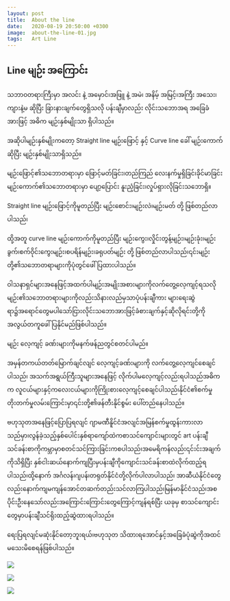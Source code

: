 ```yaml
---
layout: post
title:  About the line
date:   2020-08-19 20:50:00 +0300
image:  about-the-line-01.jpg
tags:   Art Line
---
```

## Line မျဉ်း အကြောင်း

သဘာဝတရားကြီးမှာ အလင်း နဲ့ အမှောင်၊အဖြူ နဲ့ အမဲ၊ အနိမ့် အမြင့်၊အကြီး အသေး၊ကျားနဲ့မ ဆိုပြီး ခြားနားချက်တွေရှိသလို ပန်းချီမှာလည်း လိုင်းသဘောအရ အခြေခံအားဖြင့် အဓိက မျဉ်းနှစ်မျိုးသာ ရှိပါသည်။

အဆိုပါမျဉ်းနှစ်မျိုးကတော့ Straight line မျဉ်းဖြောင့် နှင့် Curve line ခေါ် မျဉ်းကောက်ဆိုပြီး မျဉ်းနှစ်မျိုးသာရှိသည်။

မျဉ်းဖြောင့်၏သဘောတရားမှာ ဖြောင့်မတ်ခြင်း၊တည်ကြည် လေးနက်မှုရှိခြင်၊ခိုင်မာခြင်း
မျဉ်းကောက်၏သဘောတရားမှာ ပျော့ပြောင်း နူးညံ့ခြင်း၊လှုပ်ရှားလိုခြင်းသဘောရှိ။

Straight line မျဉ်းဖြောင့်ကိုမူတည်ပြီး မျဉ်းစောင်း၊မျဉ်းလဲ၊မျဉ်းမတ် တို့ ဖြစ်တည်လာပါသည်၊

ထို့အတူ curve line မျဉ်းကောက်ကိုမူတည်ပြီး မျဉ်းကွေး၊လှိုင်းတွန့်မျဉ်း၊မျဉ်းခုံး၊မျဉ်းခွက်၊စက်ဝိုင်းကွေးမျဉ်း၊စပရိန်မျဉ်း၊ခရုပတ်မျဉ်း တို့ ဖြစ်တည်လာပါသည်၊၎င်းမျဉ်းတို့၏သဘောတရာများကိုပုံတွင်ဖေါ်ပြထားပါသည်။

ဝါသနာရှင်များအနေဖြင့်အထက်ပါမျဉ်းအမျိုးအစားများကိုလက်တွေ့လေ့ကျင့်ရသလိုမျဉ်း၏သဘောတရားများကိုလည်းသိနားလည်မှသာပုံပန်းချီကား
များရေးဆွဲရာ၌အရောင်တွေမပါသော်ငြားလိုင်းသဘောအားဖြင့်ခံစားချက်နှင့်ဆိုလိုရင်းတို့ကိုအလွယ်တကူဖေါ်ပြနိုင်မည်ဖြစ်ပါသည်။

မျဉ်း လေ့ကျင့် ခဏ်းများကိုမနက်ဖန်ညတွင်စတင်ပါမည်။

အမှန်တကယ်တတ်မြောက်ချင်လျင် လေ့ကျင့်ခဏ်းများကို လက်တွေ့လေ့ကျင်စေချင်ပါသည်၊
အသက်အရွယ်ကြီးသူများအနေဖြင့် လိုက်ပါမလေ့ကျင့်လည်းရပါသည်အဓိက က လူငယ်များနှင့်ကလေးငယ်များကိုကြိုးစားလေ့ကျင့်စေချင်ပါသည်၊နိုင်ငံ၏စက်မှုတိုးတက်မှုလမ်းကြောင်းမှာ၎င်းတို့၏ဖန်တီးနိုင်စွမ်း
ပေါ်တည်နေပါသည်။

ဗဟုသုတအနေဖြင့်ပြောပြရလျင် ဂျာမဏီနိူင်ငံအလျင်အမြန်စက်မှုထွန်းကားလာသည်မှာ၊လွန်ခဲ့သည့်နှစ်ပေါင်းနှစ်ရာကျော်ထဲကစာသင်ကျောင်းများတွင် art ပန်းချီသင်ခန်းစာကိုကမ္ဘာမှာစတင်သင်ကြားခြင်းကစပါသည်၊အမေရိကန်လည်း‌၎င်းင်းအချက်ကိုသိရှိပြီး နှစ်ငါးဆယ်နောက်ကျပြီးမှပန်းချီကိုကျောင်းသင်ခန်းစာထဲလိုက်ထည့်ရပါသည်၊ထို့‌နောက် အင်္ဂလန်၊ဂျပန်၊တရုတ်နိုင်ငံတို့လိုက်ပါလာပါသည်၊
အာဆီယံနိုင်ငံတွေလည်းနောက်ကျမကျန်အောင်တဆက်တည်းသင်လာကြပါသည်၊မြန်မာနိုင်ငံသည်၊အစပိုင်းဦးနေသော်လည်းအကြောင်းကြောင်းတွေကြောင့်ကျန်ရစ်ပြီး ယခုမှ စာသင်ကျောင်းတွေမှာပန်းချီသင်ရိုးထည့်ဆွဲထားရပါသည်။

ရေးပြရလျင်မဆုံးနိုင်တော့ဘူးရယ်၊ဗဟုသုတ သိထားရအောင်နှင့်အခြေခံပုံဆွဲကိုအထင်မသေးမိစေရန်ဖြစ်ပါသည်။

![]({{site.baseurl}}/img/about-the-line-01.jpg)

![]({{site.baseurl}}/img/about-the-line-02.jpg)

![]({{site.baseurl}}/img/about-the-line-03.jpg)